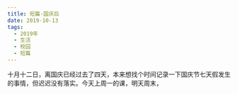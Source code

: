 ```yaml
---
title: 短篇-国庆后
date: 2019-10-13
tags:
  - 2019年
  - 生活
  - 校园
  - 短篇
---
```


十月十二日，离国庆已经过去了四天，本来想找个时间记录一下国庆节七天假发生的事情，但迟迟没有落实。今天上周一的课，明天周末，
